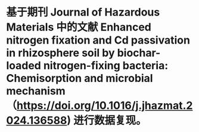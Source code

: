 # 基于期刊 Journal of Hazardous Materials 中的文献 Enhanced nitrogen fixation and Cd passivation in rhizosphere soil by biochar-loaded nitrogen-fixing bacteria: Chemisorption and microbial mechanism（https://doi.org/10.1016/j.jhazmat.2024.136588) 进行数据复现。
